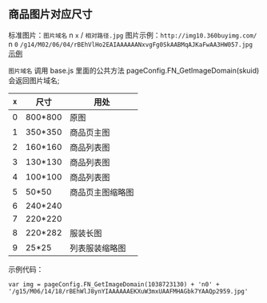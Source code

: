 ## 商品图片对应尺寸

标准图片：`图片域名` n `x` / `相对路径.jpg`
图片示例：`http://img10.360buyimg.com/` n `0` `/g14/M02/06/04/rBEhVlHo2EAIAAAAAANxvgFg0SkAABMqAJKaFwAA3HW057.jpg` [示例](http://img10.360buyimg.com/n0/g14/M02/06/04/rBEhVlHo2EAIAAAAAANxvgFg0SkAABMqAJKaFwAA3HW057.jpg)

`图片域名` 调用 base.js 里面的公共方法 pageConfig.FN_GetImageDomain(skuid) 会返回图片域名;

`x`           |  尺寸         |  用处
------------- | ------------- | -------------
0             |  800*800      |  原图
1             |  350*350      |  商品页主图
2             |  160*160      |  商品列表图
3             |  130*130      |  商品列表图
4             |  100*100      |  商品列表图
5             |  50*50        |  商品页主图缩略图
6             |  240*240      |
7             |  220*220      |
8             |  220*282      |  服装长图
9             |  25*25        |  列表服装缩略图

示例代码：

    var img = pageConfig.FN_GetImageDomain(1038723130) + 'n0' + '/g15/M06/14/18/rBEhWlJ8ynYIAAAAAAEKXuW3mxUAAFMHAGbk7YAAQp2959.jpg'


